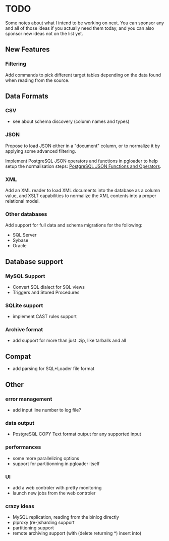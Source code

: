 # TODO

Some notes about what I intend to be working on next. You can sponsor any
and all of those ideas if you actually need them today, and you can also
sponsor new ideas not on the list yet.

## New Features

### Filtering

Add commands to pick different target tables depending on the data found
when reading from the source.

## Data Formats

### CSV

  - see about schema discovery (column names and types)

### JSON

Propose to load JSON either in a "document" column, or to normalize it by
applying some advanced filtering.

Implement PostgreSQL JSON operators and functions in pgloader to help setup
the normalisation steps:
[PostgreSQL JSON Functions and Operators](http://www.postgresql.org/docs/9.3/interactive/functions-json.html).

### XML

Add an XML reader to load XML documents into the database as a column value,
and XSLT capabilities to normalize the XML contents into a proper relational
model.

### Other databases

Add support for full data and schema migrations for the following:

  - SQL Server
  - Sybase
  - Oracle

## Database support

### MySQL Support

  - Convert SQL dialect for SQL views
  - Triggers and Stored Procedures
  
### SQLite support

  - implement CAST rules support

### Archive format

  - add support for more than just .zip, like tarballs and all

## Compat

  - add parsing for SQL*Loader file format

## Other

### error management

  - add input line number to log file?

### data output

  - PostgreSQL COPY Text format output for any supported input

### performances

  - some more parallelizing options
  - support for partitionning in pgloader itself

### UI

  - add a web controler with pretty monitoring
  - launch new jobs from the web controler

### crazy ideas

  - MySQL replication, reading from the binlog directly
  - plproxy (re-)sharding support
  - partitioning support
  - remote archiving support (with (delete returning *) insert into)
  
